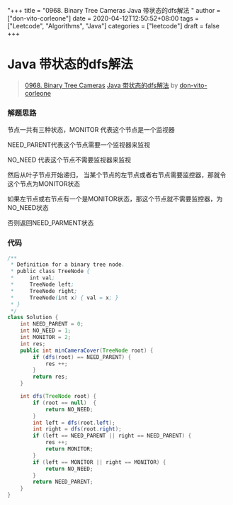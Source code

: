 "+++
title = "0968. Binary Tree Cameras Java  带状态的dfs解法 "
author = ["don-vito-corleone"]
date = 2020-04-12T12:50:52+08:00
tags = ["Leetcode", "Algorithms", "Java"]
categories = ["leetcode"]
draft = false
+++

# Java  带状态的dfs解法

> [0968. Binary Tree Cameras](https://leetcode-cn.com/problems/binary-tree-cameras/)
> [Java  带状态的dfs解法](https://leetcode-cn.com/problems/binary-tree-cameras/solution/java-dai-zhuang-tai-de-dfsjie-fa-by-don-vito-corle/) by [don-vito-corleone](https://leetcode-cn.com/u/don-vito-corleone/)

### 解题思路
节点一共有三种状态，MONITOR 代表这个节点是一个监视器

NEED_PARENT代表这个节点需要一个监视器来监视

NO_NEED 代表这个节点不需要监视器来监视

然后从叶子节点开始递归， 当某个节点的左节点或者右节点需要监控器，那就令这个节点为MONITOR状态

如果左节点或右节点有一个是MONITOR状态，那这个节点就不需要监控器，为NO_NEED状态

否则返回NEED_PARMENT状态
### 代码

```java
/**
 * Definition for a binary tree node.
 * public class TreeNode {
 *     int val;
 *     TreeNode left;
 *     TreeNode right;
 *     TreeNode(int x) { val = x; }
 * }
 */
class Solution {
    int NEED_PARENT = 0;
    int NO_NEED = 1;
    int MONITOR = 2;
    int res;
    public int minCameraCover(TreeNode root) {
        if (dfs(root) == NEED_PARENT) {
            res ++;
        }
        return res;
    }

    int dfs(TreeNode root) {
        if (root == null)  {
            return NO_NEED;
        }
        int left = dfs(root.left);
        int right = dfs(root.right);
        if (left == NEED_PARENT || right == NEED_PARENT) {
            res ++;
            return MONITOR;
        }
        if (left == MONITOR || right == MONITOR) {
            return NO_NEED;
        }
        return NEED_PARENT;
    }
}
```